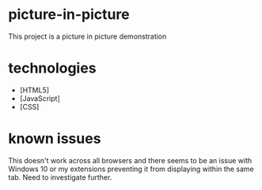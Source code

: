 # picture-in-picture
This project is a picture in picture demonstration

# technologies
- [HTML5]
- [JavaScript]
- [CSS]

# known issues
This doesn't work across all browsers and there seems to be an issue with Windows 10 or my extensions preventing it from displaying within the same tab. Need to investigate further.
